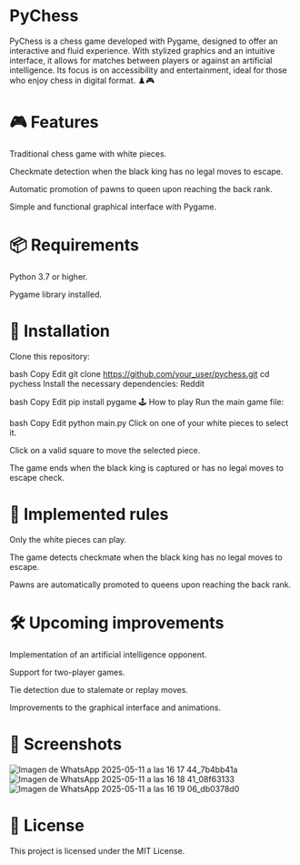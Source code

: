 # PyChess
PyChess is a chess game developed with Pygame, designed to offer an interactive and fluid experience. With stylized graphics and an intuitive interface, it allows for matches between players or against an artificial intelligence. Its focus is on accessibility and entertainment, ideal for those who enjoy chess in digital format. ♟️🎮

# 🎮 Features
Traditional chess game with white pieces.

Checkmate detection when the black king has no legal moves to escape.

Automatic promotion of pawns to queen upon reaching the back rank.

Simple and functional graphical interface with Pygame.

# 📦 Requirements
Python 3.7 or higher.

Pygame library installed.

# 🚀 Installation
Clone this repository:

bash
Copy
Edit
git clone https://github.com/your_user/pychess.git
cd pychess
Install the necessary dependencies:
Reddit

bash
Copy
Edit
pip install pygame
🕹️ How to play
Run the main game file:

bash
Copy
Edit
python main.py
Click on one of your white pieces to select it.

Click on a valid square to move the selected piece.

The game ends when the black king is captured or has no legal moves to escape check.

# 📏 Implemented rules
Only the white pieces can play.

The game detects checkmate when the black king has no legal moves to escape.

Pawns are automatically promoted to queens upon reaching the back rank.

# 🛠️ Upcoming improvements
Implementation of an artificial intelligence opponent.

Support for two-player games.

Tie detection due to stalemate or replay moves.

Improvements to the graphical interface and animations.

# 📸 Screenshots
![Imagen de WhatsApp 2025-05-11 a las 16 17 44_7b4bb41a](https://github.com/user-attachments/assets/dd63fe18-38f4-4416-bff6-f5dc2d958bc0)
![Imagen de WhatsApp 2025-05-11 a las 16 18 41_08f63133](https://github.com/user-attachments/assets/4aaeb1bf-554d-48e5-89aa-6d5eb94fcc68)
![Imagen de WhatsApp 2025-05-11 a las 16 19 06_db0378d0](https://github.com/user-attachments/assets/cd2a2bbf-7b84-4f05-9ab7-3a159c881aee)


# 📄 License
This project is licensed under the MIT License.
